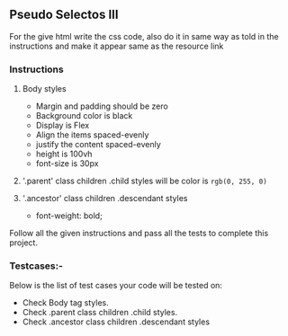 ## Pseudo Selectos III

For the give html write the css code, also do it in same way as told in the instructions and make it appear same as the resource link

### Instructions 

1. Body styles
    + Margin and padding should be zero
    + Background color is black
    + Display is Flex
    + Align the items spaced-evenly
    + justify the content spaced-evenly
    + height is 100vh
    + font-size is 30px
2.  '.parent' class children .child styles will be color is `rgb(0, 255, 0)`

3. '.ancestor' class children .descendant styles
    + font-weight: bold;




Follow all the given instructions and pass all the tests to complete this project.

### Testcases:-

Below is the list of test cases your code will be tested on:
+ Check Body tag styles.
+ Check .parent class children .child styles.
+ Check .ancestor class children .descendant styles

     
